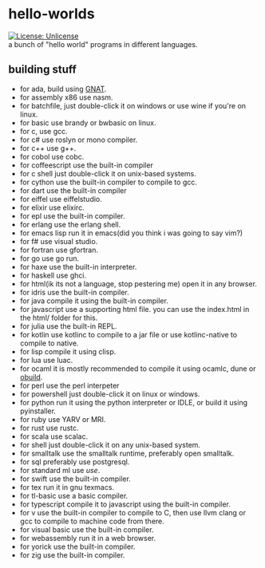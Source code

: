 # hello-worlds
[![License: Unlicense](https://img.shields.io/badge/license-Unlicense-blue.svg)](http://unlicense.org/)<br>
a bunch of "hello world" programs in different languages.

## building stuff
 - for ada, build using [GNAT](http://www.getadanow.com/).
 - for assembly x86 use nasm.
 - for batchfile, just double-click it on windows or use wine if you're on linux.
 - for basic use brandy or bwbasic on linux.
 - for c, use gcc.
 - for c# use roslyn or mono compiler.
 - for c++ use g++.
 - for cobol use cobc.
 - for coffeescript use the built-in compiler
 - for c shell just double-click it on unix-based systems.
 - for cython use the built-in compiler to compile to gcc.
 - for dart use the built-in compiler
 - for eiffel use eiffelstudio.
 - for elixir use elixirc.
 - for epl use the built-in compiler.
 - for erlang use the erlang shell.
 - for emacs lisp run it in emacs(did you think i was going to say vim?)
 - for f# use visual studio.
 - for fortran use gfortran.
 - for go use go run.
 - for haxe use the built-in interpreter.
 - for haskell use ghci.
 - for html(ik its not a language, stop pestering me) open it in any browser.
 - for idris use the built-in compiler.
 - for java compile it using the built-in compiler.
 - for javascript use a supporting html file. you can use the index.html in the html/ folder for this.
 - for julia use the built-in REPL.
 - for kotlin use kotlinc to compile to a jar file or use kotlinc-native to compile to native.
 - for lisp compile it using clisp.
 - for lua use luac.
 - for ocaml it is mostly recommended to compile it using ocamlc, dune or [obuild](https://github.com/ocaml-obuild/obuild).
 - for perl use the perl interpeter
 - for powershell just double-click it on linux or windows.
 - for python run it using the python interpreter or IDLE, or build it using pyinstaller.
 - for ruby use YARV or MRI.
 - for rust use rustc.
 - for scala use scalac.
 - for shell just double-click it on any unix-based system.
 - for smalltalk use the smalltalk runtime, preferably open smalltalk.
 - for sql preferably use postgresql.
 - for standard ml use *use*.
 - for swift use the built-in compiler.
 - for tex run it in gnu texmacs.
 - for tl-basic use a basic compiler.
 - for typescript compile it to javascript using the built-in compiler.
 - for v use the built-in compiler to compile to C, then use llvm clang or gcc to compile to machine code from there.
 - for visual basic use the built-in compiler.
 - for webassembly run it in a web browser.
 - for yorick use the built-in compiler.
 - for zig use the built-in compiler.
